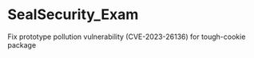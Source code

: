 # SealSecurity_Exam
Fix prototype pollution vulnerability (CVE-2023-26136) for tough-cookie package
